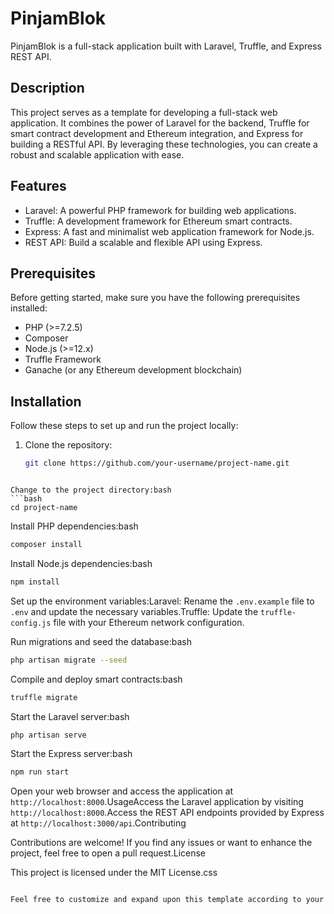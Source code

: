 # PinjamBlok

PinjamBlok is a full-stack application built with Laravel, Truffle, and Express REST API.

## Description

This project serves as a template for developing a full-stack web application. It combines the power of Laravel for the backend, Truffle for smart contract development and Ethereum integration, and Express for building a RESTful API. By leveraging these technologies, you can create a robust and scalable application with ease.

## Features

- Laravel: A powerful PHP framework for building web applications.
- Truffle: A development framework for Ethereum smart contracts.
- Express: A fast and minimalist web application framework for Node.js.
- REST API: Build a scalable and flexible API using Express.

## Prerequisites

Before getting started, make sure you have the following prerequisites installed:

- PHP (&gt;=7.2.5)
- Composer
- Node.js (&gt;=12.x)
- Truffle Framework
- Ganache (or any Ethereum development blockchain)

## Installation

Follow these steps to set up and run the project locally:

1. Clone the repository:

   ```bash
   git clone https://github.com/your-username/project-name.git
```

Change to the project directory:bash
```bash
cd project-name
```

Install PHP dependencies:bash
```bash
composer install
```

Install Node.js dependencies:bash
```bash
npm install
```

Set up the environment variables:Laravel: Rename the ```.env.example``` file to ```.env``` and update the necessary variables.Truffle: Update the ```truffle-config.js``` file with your Ethereum network configuration.

Run migrations and seed the database:bash
```bash
php artisan migrate --seed
```

Compile and deploy smart contracts:bash
```bash
truffle migrate
```

Start the Laravel server:bash
```bash
php artisan serve
```

Start the Express server:bash
```bash
npm run start
```

Open your web browser and access the application at ```http://localhost:8000```.UsageAccess the Laravel application by visiting ```http://localhost:8000```.Access the REST API endpoints provided by Express at ```http://localhost:3000/api```.Contributing

Contributions are welcome! If you find any issues or want to enhance the project, feel free to open a pull request.License

This project is licensed under the MIT License.css
```css

Feel free to customize and expand upon this template according to your specific project details and requirements.
```